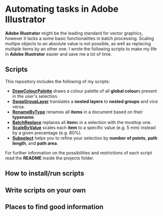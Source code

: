# Automating tasks in Adobe Illustrator

**Adobe Illustrator** might be the leading standard for vector graphics, however it lacks a some basic functionalities in batch processing. Scaling multipe objects to an absolute value is not possible, as well as replacing multiple items by an other one. I wrote the following scripts to make my life in **Adobe Illustrator** easier and save me a lot of time.

## Scripts
This repository includes the following of my scripts: 
 - [**DrawColourPalette**](projects/DrawColourPalette.jsx)
draws a colour palette of all **global colour**s present in the user's selection.
 - [**SwapGroupLayer**](projects/SwapGroupLayer.jsx)
translates a **nested layers** to **nested groups** and vice versa.
 - [**RenameByType**](projects/RenameByType.jsx) 
renames all **items** in a document based on their **typename**.
 - [**BatchReplace**](projects/BatchReplace.jsx)
replaces all **item**s in a selection with the mosttop one.
 - [**ScaleByValue**](projects/ScaleByValue.jsx) 
scales each **item** to a specific value (e.g. 5 mm) instead by a given precentage (e.g. 80%).
 - [**Subselect**](projects/subSelect.jsx)
helps you to refine your selection by **number of points**, **path length**, and **path area**.

For further information on the possibilities and restrictions of each script read the **README** inside the projects folder.


## How to install/run scripts

## Write scripts on your own


## Places to find good information

